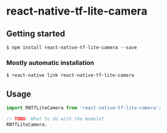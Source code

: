 # react-native-tf-lite-camera

## Getting started

`$ npm install react-native-tf-lite-camera --save`

### Mostly automatic installation

`$ react-native link react-native-tf-lite-camera`

## Usage
```javascript
import RNTfLiteCamera from 'react-native-tf-lite-camera';

// TODO: What to do with the module?
RNTfLiteCamera;
```
